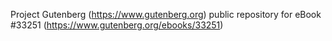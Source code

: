 Project Gutenberg (https://www.gutenberg.org) public repository for eBook #33251 (https://www.gutenberg.org/ebooks/33251)
